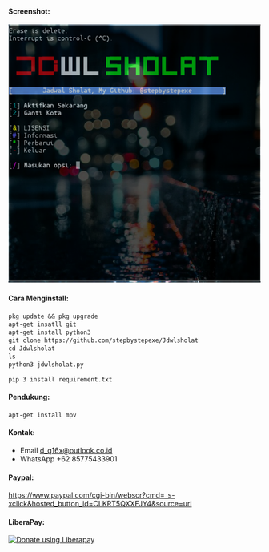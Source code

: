 #### Screenshot:
![](./Screenshot.png)
#### Cara Menginstall:
```
pkg update && pkg upgrade
apt-get insatll git
apt-get install python3
git clone https://github.com/stepbystepexe/Jdwlsholat
cd Jdwlsholat
ls
python3 jdwlsholat.py
```

```
pip 3 install requirement.txt
```
#### Pendukung:
```
apt-get install mpv
```
#### Kontak:
+ Email d_q16x@outlook.co.id
+ WhatsApp +62 85775433901
#### Paypal:
https://www.paypal.com/cgi-bin/webscr?cmd=_s-xclick&hosted_button_id=CLKRT5QXXFJY4&source=url
#### LiberaPay:
<noscript><a href="https://liberapay.com/stepbystepexe/donate"><img alt="Donate using Liberapay" src="https://liberapay.com/assets/widgets/donate.svg"></a></noscript>
